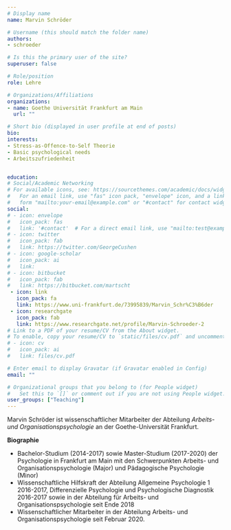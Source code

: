 ```yaml
---
# Display name
name: Marvin Schröder

# Username (this should match the folder name)
authors:
- schroeder

# Is this the primary user of the site?
superuser: false

# Role/position
role: Lehre

# Organizations/Affiliations
organizations:
- name: Goethe Universität Frankfurt am Main
  url: ""

# Short bio (displayed in user profile at end of posts)
bio:
interests:
- Stress-as-Offence-to-Self Theorie
- Basic psychological needs
- Arbeitszufriedenheit


education:
# Social/Academic Networking
# For available icons, see: https://sourcethemes.com/academic/docs/widgets/#icons
#   For an email link, use "fas" icon pack, "envelope" icon, and a link in the
#   form "mailto:your-email@example.com" or "#contact" for contact widget.
social:
# - icon: envelope
#   icon_pack: fas
#   link: '#contact'  # For a direct email link, use "mailto:test@example.org".
# - icon: twitter
#   icon_pack: fab
#   link: https://twitter.com/GeorgeCushen
# - icon: google-scholar
#   icon_pack: ai
#   link:
# - icon: bitbucket
#   icon_pack: fab
#   link: https://bitbucket.com/martscht
 - icon: link
   icon_pack: fa
   link: https://www.uni-frankfurt.de/73995839/Marvin_Schr%C3%B6der
 - icon: researchgate
   icon_pack: fab
   link: https://www.researchgate.net/profile/Marvin-Schroeder-2
# Link to a PDF of your resume/CV from the About widget.
# To enable, copy your resume/CV to `static/files/cv.pdf` and uncomment the lines below.
# - icon: cv
#   icon_pack: ai
#   link: files/cv.pdf

# Enter email to display Gravatar (if Gravatar enabled in Config)
email: ""

# Organizational groups that you belong to (for People widget)
#   Set this to `[]` or comment out if you are not using People widget.
user_groups: ["Teaching"]
---
```


Marvin Schröder ist wissenschaftlicher Mitarbeiter der Abteilung _Arbeits- und Organisationspsychologie_ an der Goethe-Universität Frankfurt.

**Biographie**

- Bachelor-Studium (2014-2017) sowie Master-Studium (2017-2020) der Psychologie in Frankfurt am Main mit den Schwerpunkten Arbeits- und Organisationspsychologie (Major) und Pädagogische Psychologie (Minor)
- Wissenschaftliche Hilfskraft der Abteilung Allgemeine Psychologie 1 2016-2017, Differenzielle Psychologie und Psychologische Diagnostik 2016-2017 sowie in der Abteilung für Arbeits- und Organisationspsychologie seit Ende 2018
- Wissenschaftlicher Mitarbeiter in der Abteilung Arbeits- und Organisationspsychologie seit Februar 2020.
